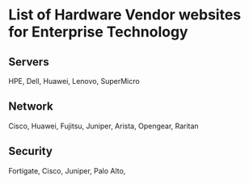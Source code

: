 # List of Hardware Vendor websites for Enterprise Technology

## Servers

HPE, Dell, Huawei, Lenovo, SuperMicro

## Network

Cisco, Huawei, Fujitsu, Juniper, Arista, Opengear, Raritan

## Security

Fortigate, Cisco, Juniper, Palo Alto, 

